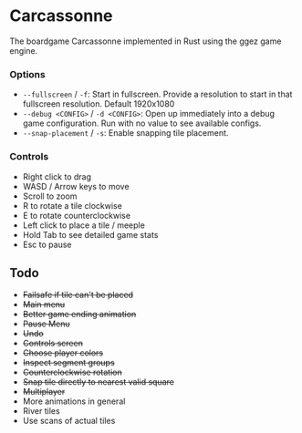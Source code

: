 # Carcassonne

The boardgame Carcassonne implemented in Rust using the ggez game engine.

### Options

 * `--fullscreen` / `-f`: Start in fullscreen. Provide a resolution to start in that fullscreen resolution. Default 1920x1080
 * `--debug <CONFIG>` / `-d <CONFIG>`: Open up immediately into a debug game configuration. Run with no value to see available configs.
 * `--snap-placement` / `-s`: Enable snapping tile placement.

### Controls

* Right click to drag
* WASD / Arrow keys to move
* Scroll to zoom
* R to rotate a tile clockwise
* E to rotate counterclockwise
* Left click to place a tile / meeple
* Hold Tab to see detailed game stats
* Esc to pause

## Todo

* ~~Failsafe if tile can't be placed~~
* ~~Main menu~~
* ~~Better game ending animation~~
* ~~Pause Menu~~
* ~~Undo~~
* ~~Controls screen~~
* ~~Choose player colors~~
* ~~Inspect segment groups~~
* ~~Counterclockwise rotation~~
* ~~Snap tile directly to nearest valid square~~
* ~~Multiplayer~~
* More animations in general
* River tiles
* Use scans of actual tiles
